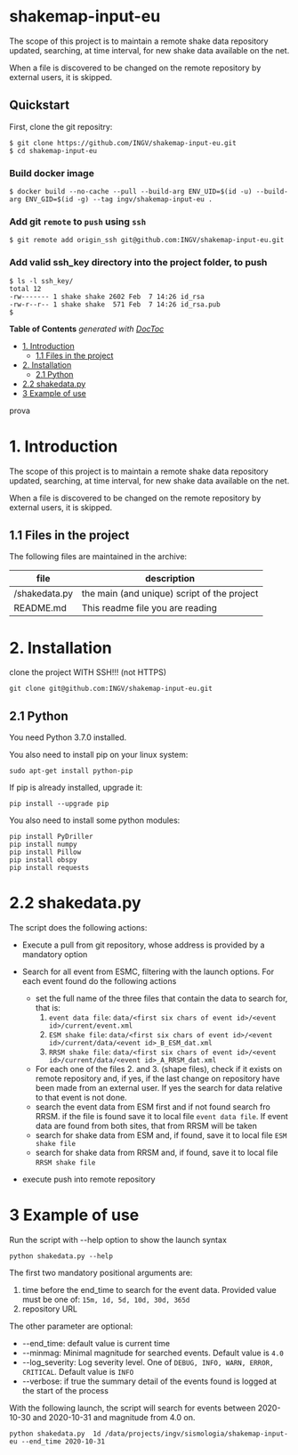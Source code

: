 # shakemap-input-eu

The scope of this project is to maintain a remote shake data repository updated, searching, at time interval,  for new shake data available on the net. 

When a file is discovered to be changed on the remote repository by external users, it is skipped.

## Quickstart
First, clone the git repositry:
```
$ git clone https://github.com/INGV/shakemap-input-eu.git
$ cd shakemap-input-eu
```

### Build docker image
```
$ docker build --no-cache --pull --build-arg ENV_UID=$(id -u) --build-arg ENV_GID=$(id -g) --tag ingv/shakemap-input-eu .
```

### Add git `remote` to `push` using `ssh`
```
$ git remote add origin_ssh git@github.com:INGV/shakemap-input-eu.git
```

### Add valid ssh_key directory into the project folder, to push
```
$ ls -l ssh_key/
total 12
-rw------- 1 shake shake 2602 Feb  7 14:26 id_rsa
-rw-r--r-- 1 shake shake  571 Feb  7 14:26 id_rsa.pub
$
```

<!-- START doctoc generated TOC please keep comment here to allow auto update -->
<!-- DON'T EDIT THIS SECTION, INSTEAD RE-RUN doctoc TO UPDATE -->
**Table of Contents**  *generated with [DocToc](https://github.com/thlorenz/doctoc)*

- [1. Introduction](#1-introduction)
  - [1.1 Files in the project](#11-files-in-the-project)
- [2. Installation](#2-installation)
  - [2.1 Python](#21-python)
- [2.2 shakedata.py](#22-shakedatapy)
- [3 Example of use](#3-example-of-use)

<!-- END doctoc generated TOC please keep comment here to allow auto update -->
prova
# 1. Introduction #

The scope of this project is to maintain a remote shake data repository updated, searching, at time interval,  for new shake data available on the net. 

When a file is discovered to be changed on the remote repository by external users, it is skipped.

  

## 1.1 Files in the project ##

The following files are maintained in the archive:

| file | description |
| ------ | ------ |
| /shakedata.py | the main (and unique) script of the project |
| README.md | This readme file you are reading |

# 2. Installation #

clone the project WITH SSH!!! (not HTTPS)

```
git clone git@github.com:INGV/shakemap-input-eu.git
```

## 2.1 Python ##

You need Python 3.7.0 installed.

You also need to install pip on your linux system:


    sudo apt-get install python-pip

If pip is already installed, upgrade it:

```
pip install --upgrade pip
```

You also need to install some python modules:


```
pip install PyDriller
pip install numpy
pip install Pillow
pip install obspy
pip install requests
```



# 2.2 shakedata.py

The script does the following actions:

- Execute a pull from git repository, whose address is provided by a mandatory option

- Search for all event from ESMC, filtering with the launch options. For each event found do the following actions 

  - set the full name of the three files that contain the data to search for, that is: 
    1. `event data file`: `data/<first six chars of event id>/<event id>/current/event.xml`
    2. `ESM shake file`: `data/<first six chars of event id>/<event id>/current/data/<event id>_B_ESM_dat.xml`
    3. `RRSM shake file`:  `data/<first six chars of event id>/<event id>/current/data/<event id>_A_RRSM_dat.xml`
  - For each one of the files 2. and 3. (shape files), check if it exists on remote repository and, if yes, if the last change on repository have been made from an external user. If yes the search for data relative to that event is not done.
  - search the event data from ESM first and if not found search fro RRSM. if the file is found save it to local file `event data file`. If event data are found from both sites, that from  RRSM will be taken
  - search for shake data from ESM and, if found, save it to local file `ESM shake file`
  - search for shake data from RRSM and, if found, save it to local file `RRSM shake file`

- execute push into remote repository

  


# 3 Example of use #

Run the script with --help option to show the launch syntax

```
python shakedata.py --help
```



The first two mandatory positional arguments are:

1. time before the end_time to search for the event data. Provided value must be one of: `15m, 1d, 5d, 10d, 30d, 365d`
2. repository URL

The other parameter are optional:

- --end_time: default value is current time
- --minmag: Minimal magnitude for searched events. Default value is `4.0`
- --log_severity: Log severity level. One of `DEBUG, INFO, WARN, ERROR, CRITICAL`. Default value is `INFO`
- --verbose: if true the summary detail of the events found is logged at the start of the process



With the following launch, the script will search for events between  2020-10-30 and 2020-10-31 and magnitude from 4.0 on.

```
python shakedata.py  1d /data/projects/ingv/sismologia/shakemap-input-eu --end_time 2020-10-31
```

